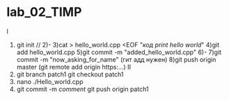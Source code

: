 # lab_02_TIMP
I
1) git init //
2)-
3)cat > hello_world.cpp <EOF "*код print hello world*" 
4)git add hello_world.cpp
5)git commit -m "added_hello_world.cpp"
6)-
7)git commit -m "now_asking_for_name" (гит адд нужен)
8)git push origin master (git remote add origin https:...)
II
1) git branch patch1 git checkout patch1
2) nano ./Hello_world.cpp
3) git commit -m *comment* git push origin patch1
